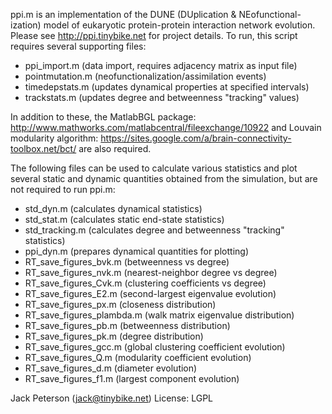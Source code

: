 ppi.m is an implementation of the DUNE (DUplication & NEofunctional-
ization) model of eukaryotic protein-protein interaction network 
evolution.  Please see http://ppi.tinybike.net for project details.  To 
run, this script requires several supporting files:

- ppi_import.m (data import, requires adjacency matrix as input file)
- pointmutation.m (neofunctionalization/assimilation events)
- timedepstats.m (updates dynamical properties at specified intervals)
- trackstats.m (updates degree and betweenness "tracking" values)
 
In addition to these, the MatlabBGL package:
http://www.mathworks.com/matlabcentral/fileexchange/10922
and Louvain modularity algorithm:
https://sites.google.com/a/brain-connectivity-toolbox.net/bct/
are also required.

The following files can be used to calculate various statistics and plot
several static and dynamic quantities obtained from the simulation, but
are not required to run ppi.m:

- std_dyn.m (calculates dynamical statistics)
- std_stat.m (calculates static end-state statistics)
- std_tracking.m (calculates degree and betweenness "tracking" statistics)
- ppi_dyn.m (prepares dynamical quantities for plotting)
- RT_save_figures_bvk.m (betweenness vs degree)
- RT_save_figures_nvk.m (nearest-neighbor degree vs degree)
- RT_save_figures_Cvk.m (clustering coefficients vs degree)
- RT_save_figures_E2.m (second-largest eigenvalue evolution)
- RT_save_figures_px.m (closeness distribution)
- RT_save_figures_plambda.m (walk matrix eigenvalue distribution)
- RT_save_figures_pb.m (betweenness distribution)
- RT_save_figures_pk.m (degree distribution)
- RT_save_figures_gcc.m (global clustering coefficient evolution)
- RT_save_figures_Q.m (modularity coefficient evolution)
- RT_save_figures_d.m (diameter evolution)
- RT_save_figures_f1.m (largest component evolution)

Jack Peterson (jack@tinybike.net)
License: LGPL
